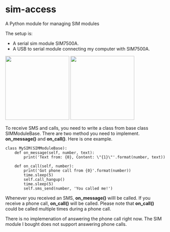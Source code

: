# sim-access
A Python module for managing SIM modules


The setup is:
- A serial sim module SIM7500A.
- A USB to serial module connecting my computer with SIM7500A. 

<img src="https://cdn10.bigcommerce.com/s-rs1s2e/products/1375/images/2743/SIM7500A-5__33469.1542867154.1280.1280.png?c=2" width=200> <img src="https://images-na.ssl-images-amazon.com/images/I/71Uo%2BlNcjTL._SX425_.jpg" width=200>


To receive SMS and calls, you need to write a class from base class SIMModuleBase. There are two method you need to implement. **on_message()** and **on_call()**. Here is one example.

```
class MySIM(SIMModuleBase):
    def on_message(self, number, text):
        print('Text from: {0}, Content: \"{1}\"'.format(number, text))
    
    def on_call(self, number):
        print('Got phone call from {0}'.format(number))
        time.sleep(5)
        self.call_hangup()
        time.sleep(5)
        self.sms_send(number, 'You called me!')
```

Whenever you received an SMS, **on_message()** willl be called. If you receive a phone call, **on_call()** will be called. Please note that **on_call()** could be called multiple times during a phone call.

There is no implemenation of answering the phone call right now. The SIM module I bought does not support answering phone calls.

